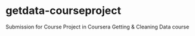 # getdata-courseproject
Submission for Course Project in Coursera Getting &amp; Cleaning Data course

